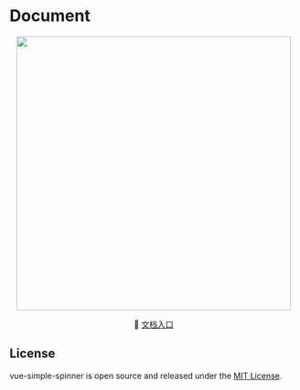 # Document 
                                     
<p align="center">
    <img src="http://p2.qqyou.com/biaoqing/UploadPic/2013-2/1/2013020120565544702.gif" width="480"/>
</p>     
                                       
<p align="center">
   🌾 <a href="https://chenxuan0000.github.io/component-document/index-prod.html" target="_blank">文档入口</a> 
</p>

## License
vue-simple-spinner is open source and released under the [MIT License](LICENSE).